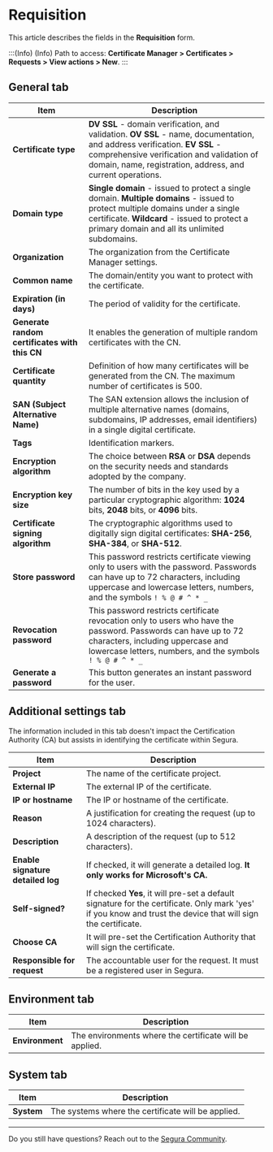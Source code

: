 # Requisition

This article describes the fields in the **Requisition** form.

:::(Info) (Info)
Path to access: **Certificate Manager > Certificates > Requests > View actions > New**.
:::

## General tab
|Item|Description|
|-|-|
|**Certificate type**|**DV SSL** - domain verification, and validation. **OV SSL** - name, documentation, and address verification. **EV SSL** - comprehensive verification and validation of domain, name, registration, address, and current operations.|
|**Domain type**|**Single domain** - issued to protect a single domain. **Multiple domains** - issued to protect multiple domains under a single certificate. **Wildcard** - issued to protect a primary domain and all its unlimited subdomains.|
|**Organization**|The organization from the Certificate Manager settings.|
|**Common name**|The domain/entity you want to protect with the certificate.|
|**Expiration (in days)**|The period of validity for the certificate.|
**Generate random certificates with this CN**|It enables the generation of multiple random certificates with the CN.
**Certificate quantity**|Definition of how many certificates will be generated from the CN. The maximum number of certificates is 500.
|**SAN (Subject Alternative Name)**|The SAN extension allows the inclusion of multiple alternative names (domains, subdomains, IP addresses, email identifiers) in a single digital certificate.|
|**Tags**|Identification markers.|
|**Encryption algorithm**|The choice between **RSA** or **DSA** depends on the security needs and standards adopted by the company.|
|**Encryption key size**|The number of bits in the key used by a particular cryptographic algorithm: **1024** bits, **2048** bits, or **4096** bits.|
|**Certificate signing algorithm**|The cryptographic algorithms used to digitally sign digital certificates: **SHA-256**, **SHA-384**, or **SHA-512**.|
|**Store password**|This password restricts certificate viewing only to users with the password. Passwords can have up to 72 characters, including uppercase and lowercase letters, numbers, and the symbols ```! % @ # ^ * _```|
|**Revocation password**|This password restricts certificate revocation only to users who have the password. Passwords can have up to 72 characters, including uppercase and lowercase letters, numbers, and the symbols ```! % @ # ^ * _```|
|**Generate a password**|This button generates an instant password for the user. |

## Additional settings tab
The information included in this tab doesn't impact the Certification Authority (CA) but assists in identifying the certificate within Segura.

|Item|Description|
|-|-|
|**Project**|The name of the certificate project.|
|**External IP**|The external IP of the certificate.|
|**IP or hostname**|The IP or hostname of the certificate.|
|**Reason**|A justification for creating the request (up to 1024 characters).|
|**Description**|A description of the request (up to 512 characters).|
|**Enable signature detailed log**|If checked, it will generate a detailed log. **It only works for Microsoft's CA.**|
|**Self-signed?**|If checked **Yes**, it will pre-set a default signature for the certificate. Only mark 'yes' if you know and trust the device that will sign the certificate.|
|**Choose CA**|It will pre-set the Certification Authority that will sign the certificate.|
|**Responsible for request**|The accountable user for the request. It must be a registered user in Segura.|

## Environment tab
|Item|Description|
|-|-|
|**Environment**|The environments where the certificate will be applied.|

## System tab
|Item|Description|
|-|-|
|**System**|The systems where the certificate will be applied.|
***
Do you still have questions? Reach out to the [Segura Community](https://community.Segura.io/).